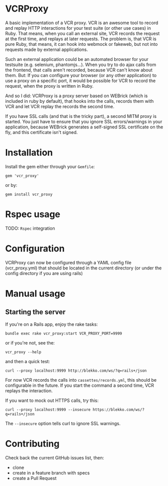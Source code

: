 # VCRProxy

A basic implementation of a VCR proxy. VCR is an awesome tool to record and
replay HTTP interactions for your test suite (or other use cases) in Ruby. That means, when you
call an external site, VCR records the request at the first time, and replays at later requests.
The problem is, that VCR is pure Ruby, that means, it can hook into webmock or fakeweb, but not
into requests made by external applications.

Such an external application could be an automated browser for your testsuite (e.g. selenium, phantomjs...).
When you try to do ajax calls from the frontend, that calls aren't recorded, because VCR can't know about them.
But: If you can configure your browser (or any other application) to use a proxy on a specific port, it would
be possible for VCR to record the request, when the proxy is written in Ruby.

And so I did: VCRProxy is a proxy server based on WEBrick (which is included in ruby by default), that hooks
into the calls, records them with VCR and let VCR replay the records the second time.

If you have SSL calls (and that is the tricky part), a second MITM proxy is started. You just have to ensure
that you ignore SSL errors/warnings in your application, because WEBrick generates a self-signed SSL certificate
on the fly, and this certificate isn't signed.

# Installation

Install the gem either through your `Gemfile`:

```
gem 'vcr_proxy'
```

or by:

```
gem install vcr_proxy
```

# Rspec usage

TODO: `Rspec` integration

# Configuration
VCRProxy can now be configured through a YAML config file (vcr_proxy.yml) that should be located in the current
directory (or under the config directory if you are using rails)

# Manual usage

## Starting the server

If you're on a Rails app, enjoy the rake tasks:

```
bundle exec rake vcr_proxy:start VCR_PROXY_PORT=9999
```

or if you're not, see the:

```
vcr_proxy --help
```

and then a quick test:

```
curl --proxy localhost:9999 http://blekko.com/ws/?q=rails+/json
```

For now VCR records the calls into `cassettes/records.yml`, this should be configurable in the future. If you start
the command a second time, VCR replays the interaction.

If you want to mock out HTTPS calls, try this:

```
curl --proxy localhost:9999 --insecure https://blekko.com/ws/?q=rails+/json
```

The `--insecure` option tells curl to ignore SSL warnings.

# Contributing

Check back the current GitHub issues list, then:

* clone
* create in a feature branch with specs
* create a Pull Request

